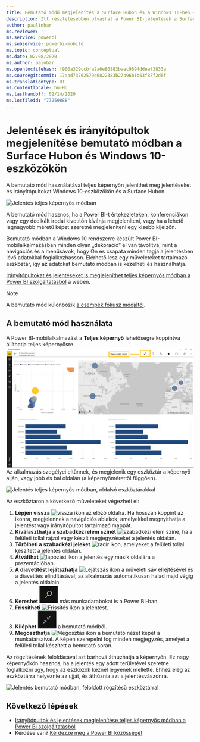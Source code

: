 ```yaml
---
title: Bemutató módú megjelenítés a Surface Hubon és a Windows 10-ben – Power BI
description: Itt részletesebben olvashat a Power BI-jelentések a Surface Hubon való megjelenítéséről, valamint a Power BI-irányítópultok, -jelentések és -csempék teljes képernyős megjelenítéséről Windows 10-eszközökön.
author: paulinbar
ms.reviewer: ''
ms.service: powerbi
ms.subservice: powerbi-mobile
ms.topic: conceptual
ms.date: 02/08/2020
ms.author: painbar
ms.openlocfilehash: f900a329ccbfa2a6e80883baec9694ddeaf3833a
ms.sourcegitcommit: 17aad73762579d6822383b27b96b1b63f87f2d6f
ms.translationtype: HT
ms.contentlocale: hu-HU
ms.lasthandoff: 02/14/2020
ms.locfileid: "77259888"
---
```

# <a name="view-reports-and-dashboards-in-presentation-mode-on-surface-hub-and-windows-10-devices"></a>Jelentések és irányítópultok megjelenítése bemutató módban a Surface Hubon és Windows 10-eszközökön
A bemutató mód használatával teljes képernyőn jeleníthet meg jelentéseket és irányítópultokat Windows 10-eszközökön és a Surface Hubon. 

![Jelentés teljes képernyős módban](./media/mobile-windows-10-app-presentation-mode/power-bi-presentation-mode-2.png)

A bemutató mód hasznos, ha a Power BI-t értekezleteken, konferenciákon vagy egy dedikált irodai kivetítőn kívánja megjeleníteni, vagy ha a lehető legnagyobb méretű képet szeretné megjeleníteni egy kisebb kijelzőn. 

Bemutató módban a Windows 10 rendszerre készült Power BI-mobilalkalmazásban minden olyan „dekoráció” el van távolítva, mint a navigációs és a menüsávok, hogy Ön és csapata minden tagja a jelentésben lévő adatokkal foglalkozhasson. Elérhető lesz egy műveleteket tartalmazó eszköztár, így az adatokat bemutató módban is kezelheti és használhatja.

[Irányítópultokat és jelentéseket is megjeleníthet teljes képernyős módban a Power BI szolgáltatásból](../end-user-focus.md) a weben.

> [!NOTE]
> A bemutató mód különbözik [a csempék fókusz módjától](mobile-tiles-in-the-mobile-apps.md).
> 
> 

## <a name="use-presentation-mode"></a>A bemutató mód használata
A Power BI-mobilalkalmazást a **Teljes képernyő** lehetőségre koppintva állíthatja teljes képernyősre.
![Teljes képernyő ikon](././media/mobile-windows-10-app-presentation-mode/power-bi-full-screen-icon.png) Az alkalmazás szegélyei eltűnnek, és megjelenik egy eszköztár a képernyő alján, vagy jobb és bal oldalán (a képernyőmérettől függően).

![Jelentés teljes képernyős módban, oldalsó eszköztárakkal](./media/mobile-windows-10-app-presentation-mode/power-bi-presentation-mode-2.png)

Az eszköztáron a következő műveleteket végezheti el:

1. **Lépjen vissza** ![vissza ikon](./media/mobile-windows-10-app-presentation-mode/power-bi-windows-10-presentation-back-icon.png) az előző oldalra. Ha hosszan koppint az ikonra, megjelennek a navigációs ablakok, amelyekkel megnyithatja a jelentést vagy irányítópultot tartalmazó mappát.
2. **Kiválaszthatja a szabadkézi elem színét** ![szabadkézi elem színe](./media/mobile-windows-10-app-presentation-mode/power-bi-windows-10-presentation-ink-icon.png), ha a felületi tollal rajzol vagy készít megjegyzéseket a jelentés oldalán.
3. **Törölheti a szabadkézi jeleket** ![radír ikon](./media/mobile-windows-10-app-presentation-mode/power-bi-windows-10-presentation-eraser-icon.png), amelyeket a felületi tollal készített a jelentés oldalán.  
4. **Átválthat** ![lapozási ikon](./media/mobile-windows-10-app-presentation-mode/power-bi-windows-10-presentation-pages-icon.png) a jelentés egy másik oldalára a prezentációban.
5. **A diavetítést lejátszhatja**  ![Lejátszás ikon](./media/mobile-windows-10-app-presentation-mode/power-bi-windows-10-presentation-play-icon.png) a műveleti sáv elrejtésével és a diavetítés elindításával; az alkalmazás automatikusan halad majd végig a jelentés oldalain. 
6. **Kereshet** ![Keresés ikon](./media/mobile-windows-10-app-presentation-mode/power-bi-windows-10-presentation-search-icon.png) más munkadarabokat is a Power BI-ban.
7. **Frissítheti** ![Frissítés ikon](./media/mobile-windows-10-app-presentation-mode/power-bi-windows-10-presentation-refresh-icon.png) a jelentést.
8. **Kiléphet** ![Kilépés a teljes képernyős módból](./media/mobile-windows-10-app-presentation-mode/power-bi-windows-10-exit-full-screen-icon.png) a bemutató módból.
8. **Megoszthatja** ![Megosztás ikon](./media/mobile-windows-10-app-presentation-mode/power-bi-windows-10-share-icon.png) a bemutató nézet képét a munkatársaival. A képen szerepelni fog minden megjegyzés, amelyet a felületi tollal készített a bemutató során.

Az rögzítésének feloldásával azt bárhová áthúzhatja a képernyőn. Ez nagy képernyőkön hasznos, ha a jelentés egy adott területével szeretne foglalkozni úgy, hogy az eszközök kéznél legyenek mellette. Ehhez elég az eszköztárra helyeznie az ujját, és áthúznia azt a jelentésvászonra.

![Jelentés bemutató módban, feloldott rögzítésű eszköztárral](./media/mobile-windows-10-app-presentation-mode/power-bi-windows-10-presentation-drag-toolbar-2.png)


## <a name="next-steps"></a>Következő lépések
* [Irányítópultok és jelentések megjelenítése teljes képernyős módban a Power BI szolgáltatásból](../end-user-focus.md)
* Kérdése van? [Kérdezze meg a Power BI közösségét](https://community.powerbi.com/)

